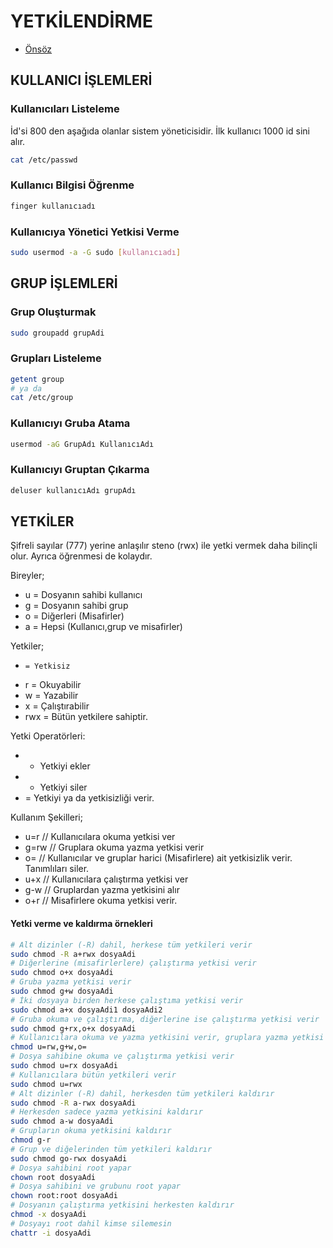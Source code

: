 # YETKİLENDİRME

- [Önsöz](https://github.com/yeniceri1453/Linux)

## KULLANICI İŞLEMLERİ
### Kullanıcıları Listeleme

İd'si 800 den aşağıda olanlar sistem yöneticisidir. İlk kullanıcı 1000 id sini alır.

```bash
cat /etc/passwd
```

### Kullanıcı Bilgisi Öğrenme

```bash
finger kullanıcıadı
```

### Kullanıcıya Yönetici Yetkisi Verme

```bash
sudo usermod -a -G sudo [kullanıcıadı]
```

## GRUP İŞLEMLERİ
### Grup Oluşturmak

```bash
sudo groupadd grupAdi
```

### Grupları Listeleme

```bash
getent group
# ya da
cat /etc/group
```

### Kullanıcıyı Gruba Atama

```bash
usermod -aG GrupAdı KullanıcıAdı
```

### Kullanıcıyı Gruptan Çıkarma

```bash
deluser kullanıcıAdı grupAdı
```

## YETKİLER

Şifreli sayılar (777) yerine anlaşılır steno (rwx) ile yetki vermek daha bilinçli olur. Ayrıca öğrenmesi de kolaydır.

Bireyler;
- u = Dosyanın sahibi kullanıcı
- g = Dosyanın sahibi grup
- o = Diğerleri (Misafirler)
- a = Hepsi (Kullanıcı,grup ve misafirler)

Yetkiler;
- 	  = Yetkisiz
- r   = Okuyabilir
- w   = Yazabilir
- x   = Çalıştırabilir
- rwx = Bütün yetkilere sahiptir.

Yetki Operatörleri:
- + Yetkiyi ekler
- - Yetkiyi siler
- = Yetkiyi ya da yetkisizliği verir.

Kullanım Şekilleri;
- u=r    // Kullanıcılara okuma yetkisi ver
- g=rw   // Gruplara okuma yazma yetkisi verir
- o=     // Kullanıcılar ve gruplar harici (Misafirlere) ait yetkisizlik verir. Tanımlıları siler.
- u+x    // Kullanıcılara çalıştırma yetkisi ver
- g-w    // Gruplardan yazma yetkisini alır
- o+r    // Misafirlere okuma yetkisi verir.

#### Yetki verme ve kaldırma örnekleri

```bash
# Alt dizinler (-R) dahil, herkese tüm yetkileri verir
sudo chmod -R a+rwx dosyaAdi
# Diğerlerine (misafirlerlere) çalıştırma yetkisi verir
sudo chmod o+x dosyaAdi
# Gruba yazma yetkisi verir
sudo chmod g+w dosyaAdi
# İki dosyaya birden herkese çalıştıma yetkisi verir
sudo chmod a+x dosyaAdi1 dosyaAdi2
# Gruba okuma ve çalıştırma, diğerlerine ise çalıştırma yetkisi verir
sudo chmod g+rx,o+x dosyaAdi
# Kullanıcılara okuma ve yazma yetkisini verir, gruplara yazma yetkisi verir ve misafirlerin yetkilerini siler
chmod u=rw,g+w,o= 
# Dosya sahibine okuma ve çalıştırma yetkisi verir
sudo chmod u=rx dosyaAdi
# Kullanıcılara bütün yetkileri verir
sudo chmod u=rwx
# Alt dizinler (-R) dahil, herkesden tüm yetkileri kaldırır
sudo chmod -R a-rwx dosyaAdi
# Herkesden sadece yazma yetkisini kaldırır
sudo chmod a-w dosyaAdi
# Grupların okuma yetkisini kaldırır
chmod g-r
# Grup ve diğelerinden tüm yetkileri kaldırır
sudo chmod go-rwx dosyaAdi
# Dosya sahibini root yapar
chown root dosyaAdi
# Dosya sahibini ve grubunu root yapar
chown root:root dosyaAdi
# Dosyanın çalıştırma yetkisini herkesten kaldırır
chmod -x dosyaAdi
# Dosyayı root dahil kimse silemesin
chattr -i dosyaAdi 
```
